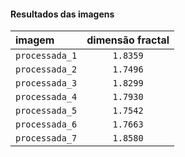 #### Resultados das imagens

| imagem         | dimensão fractal |
| :------------- | :--------------: |
| `processada_1` |     `1.8359`     |
| `processada_2` |     `1.7496`     |
| `processada_3` |     `1.8299`     |
| `processada_4` |     `1.7930`     |
| `processada_5` |     `1.7542`     |
| `processada_6` |     `1.7663`     |
| `processada_7` |     `1.8580`     |
